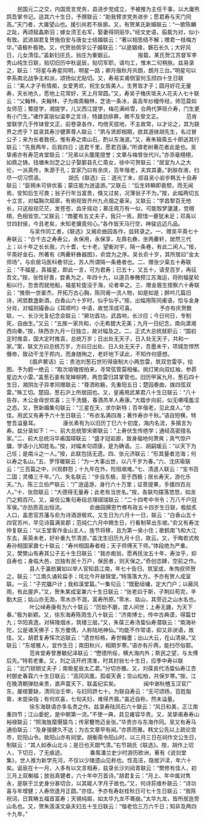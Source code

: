<!-- { "loadSidebar": true } -->
　　民国元二之交，内国竞言党务，县进步党成立，予被推为主任干事，以大庸熊鹍吾掌书记。适其六十生日，予撰联云：“助我臂求党务进步；愿君寿与天门同高。”天门者，大庸望山也。援引尚若不肤廓。又，有贺某氏新婚联云：“一歌陈麟之趾，再颂赋螽斯羽；嫁女须王右军，娶妻得阴丽华。”经文史语，翦裁为对，似小有致。武进胡君复贺施伯安与唐女士结婚联云：“著以相思结不解；赠君一枝梅方华。”语极朴极艳。又，代贺翁佩孚公子婚联云：“以是姻缘，磐石长久；大好风日，儿女清佳。”盖新妇庄氏，翁庄为重姻云。 
　　
　　报载，某氏贺江苏督军李秀山纯生日联，贴切旧历中秋诞辰，贴切军职，语均工，惟末二句稍肤。兹易录之，联云：“将星与寿星同明，明星一路；卿月偕秋月共朗，朗月三台。”明星句以李系南北战争主和派，颂扬似尤贴切。又，寿易实甫侧室何玉颀四十生日联云：“美人才子有情痴，女爱男欢，祝生女皆美人，生男皆才子；圆月好花无量寿，天长地久，愿地上花常好，天上月常圆。”又，寿吴子脩庆坻夫人花夫人七十联云：“父翰林，夫翰林，子为南斋翰林，芝诰一条冰，喜高年纱幔传经，师范莫如女师范；蜀提学，湘提学，儿又西江提学，梅花满岭雪，合两代笋班介寿，门生更有小门生。”诸作富丽似温李之言诗，特雄劲排奡，微不及曾文正。 
　　
　　范肯堂联学几于传钵曾文正，前卷录各作，均倚天拔地，不主故常，以才论之，其为联界之虎乎？兹录其寿沙健葊尊人联云：“夙与贤郎相期，欲其道继胡先生，名过冒公子；来为长者致祝，惟有寿之南山石，酌以东海波。”又，寿朱辑斋五十即送其行联云：“先我两年，后我四日；送君千里，愿君百康。”所谓老树著花者此是也。吴挚甫亦有寿范肯堂联云：“兄弟以头腹尾擅誉；文章与梅曾张代兴。”亦添毫栩栩，如鼎之铸。钱塘朱剑芝之公子娶鄞县孔仁斋女，徐中可贺联云：“居室为人之大伦，一派真传，朱源于孔；宜家乃曰有余庆，百年偕老，夫宾其妻。”剥肤存液，扫尽一切习惯语。 
　　
　　胡氏《联选》云：道光丁未，郯县吴小岩步韩五十自寿联云：“臣朔未可俳优畜；蒙庄能为逍遥游。”又联云：“后生转瞬即衰颓，而无闻焉，安知后生可畏；翁子行年当富贵，倏又过矣，况薄翁子不为。”按，此幅两切五十立言，对幅胸次超廓，有俯视皆齐州九点烟之豪采。又联云：“学昌黎百无他长，只这般视茫茫，发苍苍，齿牙摇动；慕庄周万有一似，可能彀梦蘧蘧，觉栩栩，色相皆空。”又联云：“商瞿有五丈夫子，我只一焉，颇惜一夔犹未足；邓禹以廿四封侯，今且老矣，未知老骥竟何心。”各作皆天马行空，神骏远迈凡品。 
　　
　　与吴作同工者，《联选》又揭俞曲园各作，兹转录之。一、赠吴平斋七十寿联云：“合千古之寿寿公，永保用，永保享，左鼎右彝，坐两罍轩，居然三代上；以十年之长长我，六十耆，七十老，望衡对宇，隔一条巷，有此二闲人。”按，平斋好金石，所著有《两罍轩彝器图》，俞尝为之序。吴长俞十岁，其所居曰“金太师场”，与俞居马医科巷邻比，苏人所谓隔一条巷者也。二、赠张少渠五十寿联云：“不福星，真福星，即此一言，可为君寿；已五十，又五十，请至百岁，再征吾文。”按，张性好善，尝勇为之，年四十九，以道员奉檄预江苏海运，将附福星轮船以行，忽舍而就他船，福星轮旋没于海，论者幸之。三、赠金眉生按察六十寿联云：“推倒一世豪杰，开拓万古心胸，陈同甫一流人物，如是如是；醉吟几篇旧诗，闲尝数盏新酒，白香山六十岁时，仙乎仙乎。”按，出幅用陈同甫语，恰与金身分肖，对幅则撮香山《耳顺吟》中语，故觉浑成可喜。 
　　
　　予亦有庆贺数联，一、长沙光复纪念会联云：“厥功首功，武昌响，长沙应；今日何日，专制死，自由生。”又云：“五族一家共和，小无希腊大无美；九月一日纪念，南向潇湘西向秦。”按，陕西亦九月一日独立，故对幅及之。二、正式大总统就职云：“国初定时推袁，国大定时推袁，总统万岁；日出处无天子，日入处无天子，共和一家。”案，联文方曰总统万岁，方曰日出处、日入处无天子，吾墨未干，项城忽悍然僭帝，致动干戈于邦内，而身随殉之，老奸地下读此，不知作何感想。 
　　
　　《眉庐藂话》云：贵池刘葱石世珩得唐制大小两忽雷，筑双忽雷亭，绘图。予为题一绝云：“取次琅璈按拍来，寻常弦管莫相催。挑灯笑向双红袖，参昴星边大小雷。”盖葱石妾有茏婵柳娉，两忽雷归其掌管也。旧历甲寅九月，葱石四十生日，湘阴左子异孝同赠联云：“尊洒称觞，先重阳五日；楚园奏曲，拨四弦双雷。”殊工切。楚园，葱石沪上所居园也。又，皇甫用武某君八十生日联云：“八十告存，木公金母世欢喜；三千洗髓，春酒羔羊人寿康。”大踏步向前，似无嗫嚅羞涩之态。又，贺新婚集句联云：“三星在天，求尔新特；百年偕老，见此良人。”亦佳。用武又有寿予六十生日联云：“布衣名满四海；著作寿亦千秋。”语自短横，特誉吾溢量耳。 
　　
　　康长素有为以旧历丁巳六十初度，海内名流，多摛言为寿。兹分录如下：一、前大总统黎宋卿联云：“上寿伏生传绝学；通经高密擅名家。”二、前大总统冯华甫国璋联云：“盛才冠岩廊，致身福地何萧爽；真气惊户牖，学语小儿知姓名。”按，对幅末句颂康，是为确语。三、胡嗣瑗云：“以天下为己任；是南斗之一人。”按，此联包括无遗。四、张元济联云：“形其量者沧海；何以寿之名山。”五、罗惇暖联云：“为一大事出世，以八千岁为春。”六、沈庆瑜联云：“三百篇之中，兴观群怨；十九年在外，险阻艰难。”七、清道人联云：“宝书百二国；灵椿三千年。”八、失名联云：“步自东极，至于西极；居长寿天，游化乐天。”九、陈三立伯严联云：“广逍遥游，身行六十万里；证菩提果，手援四百兆人。”十、张勋联云：“大德得无量寿；此老有当世名。”按，各联均摆落悠悠，如龙门之桐百尺。又，粱任公集句寿段总理祺瑞联云：“二十四考中书令；万八千户冠军侯。”亦劲质高出恒流。 
　　
　　俞曲园撰恩竹樵布政五十四岁生日联，极脍炙人口，盖恩官苏藩与俞为诗酒游极欢。又生日为六月十一日，联云：“白香山五十四官苏州，早见诗篇满吴郡；范纯仁六月中赐生日，行看制草出东坡。”俞又有寿沈仲复联云：“以玉堂客作金山主人，旌节将移，且为第一泉小住；歌鹤南飞和大江东去，茱萸未老，好补重九节清游。”盖沈生旧历九月十日，故云。又，于晦若式枚寿孙相国家鼐七十联云：“寿州相国寿者相；天子师傅天下师。”体段绝为严重。又，樊樊山有寿其公子五十生日联云：“我亦痴翁，愿再抚汝五十年，寿汝乎，抑自寿也；身临大邑，岂独有民十万户，保民者，则天保之。”奇创恣肆，空前之作。 
　　
　　县人于瀛舫翼如以举人官知县江南，年七十告归，筑室成，朱恂叔师贺之。联云：“江南久诵轮扁手；垞北今开昼锦堂。”特落落大方。予亦有贺人成室联。一云：“子完牖户计；我和溪堂篇。”一集句云：“既勤垣墉，定大门户；以蔽风雨，有此屋庐。”又，贺朱某成室兼六十生日联云：“张老曰于斯，子荆曰苟完，辛勤大庇；姑山亦无泐，零水亦不涸，富寿所原。”零水、姑山，其旁近之山水名也。 
　　
　　叶公绰寿康有为六十联云：“历劫不磨，度人间世；上寿无疆，为天下春。”极为新颖。又，徐东海寿陈雨生八十联云：“济南博士，传中古典谟，得篇廿九；华阳真逸，对秣陵烟水，筑楼三层。”又，朱葆三寿汤蛰仙寿潜联云：“南海补陀，公是诸天佛子；东方曼倩，人称陆地神仙。”均能不作常语，抑又非谀语，故佳。又，胡君复寿恽次远联云：“遗世标格，寿世翰墨；出山大云，在山清泉。”又联云：“东坡雅人，宜作生日；南田秋兴，相期岁寒。”语亦有斤两，能扫尽俗鄣。 
　　
　　范肯堂寿曾惠敏纪泽联云：“懋德所绥，横大海内外；斯民之望，与太傅后先。”特若老重。又，刘之洁开府清淮，时其封翁七十生日，应季中寿以联云：“北门锁钥丈夫子；南极星辰太乙君。”分切亦雅。又，刘葆良代汤蛰仙寿江杏村御史春霖六十生日联云：“高冈凤凰，孤唳天表；空山松柏，共保岁寒。”按，江在晚清朝弹劾亲贵，直声震天下，联盖纪实矣。 
　　
　　闽中谢秋楂玉汉官广东，屡绾要缺，清同治壬申，与妇同跻七十。为联自寿云：“无可颂扬，百姓脂膏，未尝染指；有何欢喜，七旬夫妇，难得齐眉。”虽近自称，然未溢量。 
　　
　　徐东海联语亦多名贵之作。兹录寿陆凤石六十联云：“风日和美，正江南重四节；江山委蛇，是中朝第一流。”不使一典，具见雍容华贵。又，吴挚甫寿寿山裕禄联云：“照海旌麾慑猿鸟；传家簪笏迈金张。”华贵亦与东海作同。吴又有寿马通伯联云：“及身强健久不达；为古文章早有闻。”亦质而雅。韩文公先以上疏论宫市，贬阳山令。故阳山亦有祠堂。胡衡斋令阳山时，以三月三日在祠作文公生日，制联云：“其人如泰山北斗；是日也天朗气清。”右节胡氏《联选》。按，胡作上切人，下切日，了无痕迹。 
　　
　　番禺潘兰史少时游历欧洲，著有《说剑堂集》，世人推为新学先河，不仅以少陵遗山见称也。性高洁，隐居沪渎，年六十矣。诞辰在十一月，人多有以文言相寿，兹录长沙刘闼青联云：“樊修有佳人，初三月上双榭福；放翁真健者，六十年中万首诗。”胡君复云：“月上、年中属对隽永，是联于兰史身分甚切合，以其姬人字月子故也。”又，何诗荪维朴联云：“诗功喜与年增健；人寿欣逢月正圆。”亦佳。予亦有寿赵桂秋日可七十生日联云：“我陈祝词，日箕畴五福首富寿；天锡纯嘏，如太华九龙不骞崩。”太华九龙，皆所居迤旁山名也。又，贺朱莲溪文燊夫妇五十生日联云：“偕老恰三万六千日；知非及两四十九年。” 
　　
